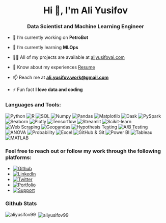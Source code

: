 <h1 align="center">Hi 👋, I'm Ali Yusifov</h1>
<h3 align="center">Data Scientist and Machine Learning Engineer</h3>

- 🔭 I’m currently working on **PetroBot**

- 🌱 I’m currently learning **MLOps**

- 👨‍💻 All of my projects are available at [aliyusifovai.com](https://www.aliyusifovai.com/)

- 📄 Know about my experiences [Resume](https://1drv.ms/b/s!At-R4Y4RWfpEhswVU1DWiumOcuv0vw?e=QrcHcs)

- 📫 Reach me at **ali.yusifov.work@gmail.com**

- ⚡ Fun fact **I love data and coding**

<h3 align="left">Languages and Tools:</h3>

<p align="left">
  <img src="https://img.shields.io/badge/Python-3776AB?style=flat-square&logo=python&logoColor=white" alt="Python" />
  <img src="https://img.shields.io/badge/R-276DC3?style=flat-square&logo=r&logoColor=white" alt="R" />
  <img src="https://img.shields.io/badge/SQL-CC2927?style=flat-square&logo=sql&logoColor=white" alt="SQL" />
  <img src="https://img.shields.io/badge/Numpy-013243?style=flat-square&logo=numpy&logoColor=white" alt="Numpy" />
  <img src="https://img.shields.io/badge/Pandas-150458?style=flat-square&logo=pandas&logoColor=white" alt="Pandas" />
  <img src="https://img.shields.io/badge/Matplotlib-FFA07A?style=flat-square&logo=matplotlib&logoColor=white" alt="Matplotlib" />
  <img src="https://img.shields.io/badge/Dask-003366?style=flat-square&logo=dask&logoColor=white" alt="Dask" />
  <img src="https://img.shields.io/badge/PySpark-E25A1C?style=flat-square&logo=apache-spark&logoColor=white" alt="PySpark" />
  <img src="https://img.shields.io/badge/Seaborn-2CA02C?style=flat-square&logo=seaborn&logoColor=white" alt="Seaborn" />
  <img src="https://img.shields.io/badge/Plotly-3F4F75?style=flat-square&logo=plotly&logoColor=white" alt="Plotly" />
  <img src="https://img.shields.io/badge/Tensorflow-FF6F00?style=flat-square&logo=tensorflow&logoColor=white" alt="Tensorflow" />
  <img src="https://img.shields.io/badge/Streamlit-FF4B4B?style=flat-square&logo=streamlit&logoColor=white" alt="Streamlit" />
  <img src="https://img.shields.io/badge/Scikit_learn-F7931E?style=flat-square&logo=scikit-learn&logoColor=white" alt="Scikit-learn" />
  <img src="https://img.shields.io/badge/Web_Scraping-E8E8E8?style=flat-square&logo=web&logoColor=black" alt="Web Scraping" />
  <img src="https://img.shields.io/badge/Geopandas-008080?style=flat-square&logo=geopandas&logoColor=white" alt="Geopandas" />
  <img src="https://img.shields.io/badge/Hypothesis_Testing-FFC0CB?style=flat-square&logo=hypothesis&logoColor=white" alt="Hypothesis Testing" />
  <img src="https://img.shields.io/badge/A_B_Testing-9ACD32?style=flat-square&logo=ab-testing&logoColor=white" alt="A/B Testing" />
  <img src="https://img.shields.io/badge/ANOVA-DA70D6?style=flat-square&logo=anova&logoColor=white" alt="ANOVA" />
  <img src="https://img.shields.io/badge/Probability-FFD700?style=flat-square&logo=probability&logoColor=white" alt="Probability" />
  <img src="https://img.shields.io/badge/Excel-217346?style=flat-square&logo=microsoft-excel&logoColor=white" alt="Excel" />
  <img src="https://img.shields.io/badge/GitHub_Git-181717?style=flat-square&logo=github&logoColor=white" alt="GitHub & Git" />
  <img src="https://img.shields.io/badge/Power_BI-F2C811?style=flat-square&logo=power-bi&logoColor=black" alt="Power BI" />
  <img src="https://img.shields.io/badge/Tableau-E97627?style=flat-square&logo=tableau&logoColor=white" alt="Tableau" />
  <img src="https://img.shields.io/badge/MATLAB-0076A8?style=flat-square&logo=matlab&logoColor=white" alt="MATLAB" />
</p>

<h3 align="left">Feel free to reach out or follow my work through the following platforms:</h3>

- [![Github](https://img.shields.io/badge/GitHub-100000?style=for-the-badge&logo=github&logoColor=white)](https://github.com/aliyusifov99)
- [![LinkedIn](https://img.shields.io/badge/LinkedIn-0077B5?style=for-the-badge&logo=linkedin&logoColor=white)](https://www.linkedin.com/in/ali-yusifov/)
- [![Twitter](https://img.shields.io/badge/Twitter-1DA1F2?style=for-the-badge&logo=twitter&logoColor=white)](https://twitter.com/aliyusifovpy)
- [![Portfolio](https://img.shields.io/badge/Personal_Website-4CAF50?style=for-the-badge&logo=google-earth&logoColor=white)](https://www.aliyusifovai.com/)
- [![Support](https://img.shields.io/badge/Buy_Me_A_Coffee-F7DF1E?style=for-the-badge&logo=buy-me-a-coffee&logoColor=black)](https://www.buymeacoffee.com/aliyusifov)


<h3 align="left">Github Stats</h3>
<p><img align="left" src="https://github-readme-stats.vercel.app/api/top-langs?username=aliyusifov99&show_icons=true&locale=en&layout=compact" alt="aliyusifov99" /></p>

<p>&nbsp;<img align="center" src="https://github-readme-stats.vercel.app/api?username=aliyusifov99&show_icons=true&locale=en" alt="aliyusifov99" /></p>


